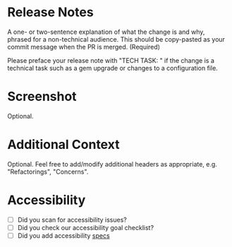 # Release Notes

A one- or two-sentence explanation of what the change is and why, phrased for a non-technical audience. This should be copy-pasted as your commit message when the PR is merged. (Required)

Please preface your release note with "TECH TASK: " if the change is a technical task such as a gem upgrade or changes to a configuration file.

# Screenshot

Optional.

# Additional Context

Optional. Feel free to add/modify additional headers as appropriate, e.g. "Refactorings", "Concerns".

# Accessibility
- [ ] Did you scan for accessibility issues?
- [ ] Did you check our accessibility goal checklist?
- [ ] Did you add accessibility [specs](https://github.com/dequelabs/axe-core-gems/blob/develop/packages/axe-core-rspec/README.md)
